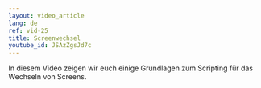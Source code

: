 ```yaml
---
layout: video_article
lang: de
ref: vid-25
title: Screenwechsel
youtube_id: JSAzZgsJd7c
---
```


In diesem Video zeigen wir euch einige Grundlagen zum Scripting für das Wechseln von Screens.
